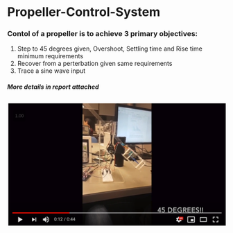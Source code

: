 # Propeller-Control-System

### Contol of a propeller is to achieve 3 primary objectives: 

1. Step to 45 degrees given, Overshoot, Settling time and Rise time minimum requirements
2. Recover from a perterbation given same requirements
3. Trace a sine wave input

##### More details in report attached

##

[![IMAGE ALT TEXT](cover.png)](http://www.youtube.com/watch?v=https://youtu.be/6NscMEbjdvo "Video Title")


 
